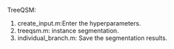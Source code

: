 TreeQSM:

1. create_input.m:Enter the hyperparameters.
2. treeqsm.m: instance segmentation.
3. individual_branch.m: Save the segmentation results.